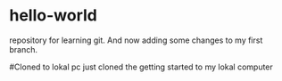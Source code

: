 # hello-world
repository for learning git.
And now adding some changes to my first branch.

#Cloned to lokal pc
just cloned the getting started to my lokal computer

